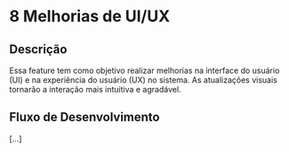# 8 Melhorias de UI/UX

## Descrição
Essa feature tem como objetivo realizar melhorias na interface do usuário (UI) e na experiência do usuário (UX) no sistema. As atualizações visuais tornarão a interação mais intuitiva e agradável.

## Fluxo de Desenvolvimento
[...]